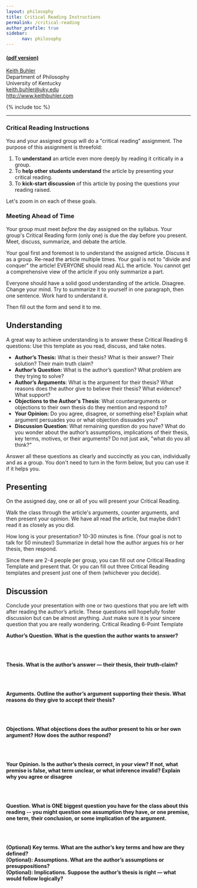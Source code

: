 ```yaml
---
layout: philosophy
title: Critical Reading Instructions
permalink: /critical-reading
author_profile: true
sidebar: 
      nav: philosophy
---
```


#### [(pdf version)](/philosophy-portal/critical-reading.pdf)

[Keith Buhler](http://keithbuhler.github.io)  
Department of Philosophy  
University of Kentucky  
keith.buhler@uky.edu  
http://www.keithbuhler.com  


{% include toc %}


----

### Critical Reading Instructions 

You and your assigned group will do a "critical reading" assignment. The purpose of this assignment is threefold: 

1. To **understand** an article even more deeply by reading it critically in a group. 
2. To **help other students understand** the article by presenting your critical reading. 
3. To **kick-start discussion** of this article by posing the questions your reading raised. 

Let's zoom in on each of these goals. 


### Meeting Ahead of Time

Your group must meet *before* the day assigned on the syllabus. Your group's Critical Reading form (only one) is due the day before you present. Meet, discuss, summarize, and debate the article. 

Your goal first and foremost is to understand the assigned article. Discuss it as a group. Re-read the article multiple times. Your goal is not to "divide and conquer" the article! EVERYONE should read ALL the article. You cannot get a comprehensive view of the article if you only summarize a part. 

Everyone should have a solid good understanding of the article. Disagree. Change your mind. Try to summarize it to yourself in one paragraph, then one sentence. Work hard to understand it. 

Then fill out the form and send it to me. 


## Understanding

A great way to achieve understanding is to answer these Critical Reading 6 questions: Use this template as you read, discuss, and take notes.

* **Author’s Thesis:** What is their thesis? What is their answer? Their solution? Their main truth claim? 
* **Author’s Question:** What is the author’s question? What problem are they trying to solve? 
* **Author’s Arguments**: What is the argument for their thesis? What reasons does the author give to believe their thesis? What evidence? What support?
* **Objections to the Author's Thesis**: What counterarguments or objections to their own thesis do they mention and respond to?
* **Your Opinion:** Do you agree, disagree, or something else? Explain what argument persuades you or what objection dissuades you? 
* **Discussion Question**: What remaining question do you have? What do you wonder about the author’s assumptions, implications of their thesis, key terms, motives, or their arguments? Do not just ask, "what do you all think?"

Answer all these questions as clearly and succinctly as you can, individually and as a group. You don't need to turn in the form below, but you can use it if it helps you. 

## Presenting

On the assigned day, one or all of you will present your Critical Reading.

Walk the class through the article's arguments, counter arguments, and then present your opinion. We have all read the article, but maybe didn’t read it as closely as you did.  

How long is your presentation? 10-30 minutes is fine. (Your goal is not to talk for 50 minutes!) Summarize in detail how the author argues his or her thesis, then respond. 

Since there are 2-4 people per group, you can fill out *one* Critical Reading Template and present that. Or you can fill out three Critical Reading templates and present just one of them (whichever you decide). 


## Discussion

Conclude your presentation with one or two questions that you are left with after reading the author’s article. These questions will hopefully foster discussion but can be almost anything. Just make sure it is your sincere question that you are really wondering. 
Critical Reading 6-Point Template

**Author’s Question. What is the question the author wants to answer?**

<br>

<br>

**Thesis. What is the author’s answer —  their thesis, their truth-claim?**

<br>

<br>

**Arguments. Outline the author’s argument supporting their thesis. What reasons do they give to accept their thesis?** 

<br>

<br>

**Objections. What objections does the author present to his or her own argument? How does the author respond?** 

<br>

<br>

**Your Opinion. Is the author’s thesis correct, in your view? If not, what premise is false, what term unclear, or what inference invalid? Explain why you agree or disagree** 


<br>

<br>

**Question. What is ONE biggest question you have for the class about this reading -- you might question one assumption they have, or one premise, one term, their conclusion, or some implication of the argument.**


<br>

<br>

**(Optional) Key terms. What are the author’s key terms and how are they defined?**
<br>
**(Optional): Assumptions. What are the author’s assumptions or presuppositions?**
<br>
**(Optional): Implications. Suppose the author’s thesis is right — what would follow logically?**
<br>
